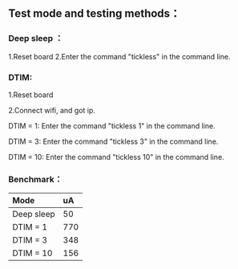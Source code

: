 ## Test mode and testing methods：

### Deep sleep ：

1.Reset board 2.Enter the command "tickless" in the command line.

### DTIM:

1.Reset board

2.Connect wifi, and got ip.

DTIM = 1: Enter the command "tickless 1" in the command line.

DTIM = 3: Enter the command "tickless 3" in the command line.

DTIM = 10: Enter the command "tickless 10" in the command line.

### Benchmark：

| Mode       | uA  |
| :--------- | :-- |
| Deep sleep | 50  |
| DTIM = 1   | 770 |
| DTIM = 3   | 348 |
| DTIM = 10  | 156 |

